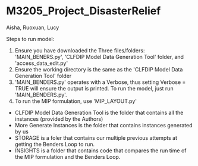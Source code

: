 # M3205_Project_DisasterRelief
Aisha, Ruoxuan, Lucy

Steps to run model:
1. Ensure you have downloaded the Three files/folders: 'MAIN_BENERS.py', 'CLFDIP Model Data Generation Tool' folder, and 'access_data_edit.py'
2. Ensure the working directory is the same as the 'CLFDIP Model Data Generation Tool' folder
3. 'MAIN_BENDERS.py' operates with a Verbose, thus setting Verbose = TRUE will ensure the output is printed. To run the model, just run 'MAIN_BENDERS.py'. 
4. To run the MIP formulation, use 'MIP_LAYOUT.py'


- CLFDIP Model Data Generation Tool is the folder that contains all the instances (provided by the Authors)
- More Generate Instances is the folder that contains instances generated by us
- STORAGE is a foler that contains our multiple previous attempts at getting the Benders Loop to run.
- INSIGHTS is a folder that contains code that compares the run time of the MIP formulation and the Benders Loop.

